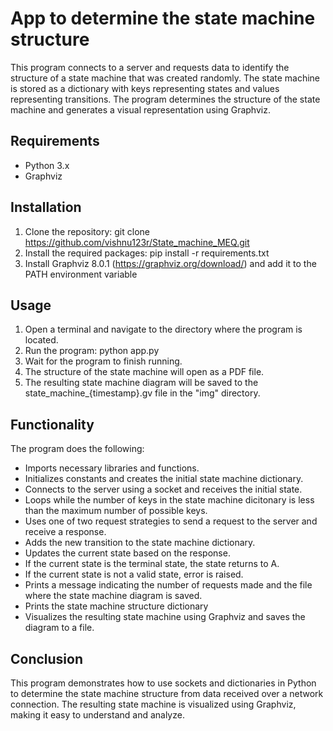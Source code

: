 # App to determine the state machine structure
This program connects to a server and requests data to identify the structure of a state machine that was created randomly. The state machine is stored as a dictionary with keys representing states and values representing transitions. The program determines the structure of the state machine and generates a visual representation using Graphviz.

## Requirements
- Python 3.x
- Graphviz

## Installation
1. Clone the repository: git clone https://github.com/vishnu123r/State_machine_MEQ.git
2. Install the required packages: pip install -r requirements.txt
3. Install Graphviz 8.0.1 (https://graphviz.org/download/) and add it to the PATH environment variable

## Usage
1. Open a terminal and navigate to the directory where the program is located.
2. Run the program: python app.py
3. Wait for the program to finish running.
4. The structure of the state machine will open as a PDF file.
5. The resulting state machine diagram will be saved to the state_machine_{timestamp}.gv file in the "img" directory.

## Functionality
The program does the following:
- Imports necessary libraries and functions.
- Initializes constants and creates the initial state machine dictionary.
- Connects to the server using a socket and receives the initial state.
- Loops while the number of keys in the state machine dicitonary is less than the maximum number of possible keys.
- Uses one of two request strategies to send a request to the server and receive a response.
- Adds the new transition to the state machine dictionary.
- Updates the current state based on the response.
- If the current state is the terminal state, the state returns to A.
- If the current state is not a valid state, error is raised.
- Prints a message indicating the number of requests made and the file where the state machine diagram is saved.
- Prints the state machine structure dictionary
- Visualizes the resulting state machine using Graphviz and saves the diagram to a file.

## Conclusion
This program demonstrates how to use sockets and dictionaries in Python to determine the state machine structure from data received over a network connection. The resulting state machine is visualized using Graphviz, making it easy to understand and analyze.
